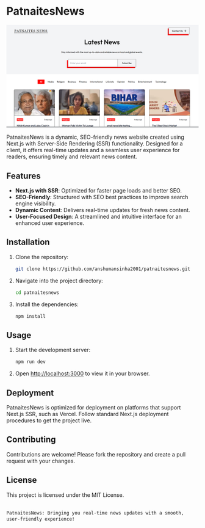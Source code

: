 # PatnaitesNews

![Project Image](./Screenshot.png)

PatnaitesNews is a dynamic, SEO-friendly news website created using Next.js with Server-Side Rendering (SSR) functionality. Designed for a client, it offers real-time updates and a seamless user experience for readers, ensuring timely and relevant news content.

## Features

- **Next.js with SSR**: Optimized for faster page loads and better SEO.
- **SEO-Friendly**: Structured with SEO best practices to improve search engine visibility.
- **Dynamic Content**: Delivers real-time updates for fresh news content.
- **User-Focused Design**: A streamlined and intuitive interface for an enhanced user experience.

## Installation

1. Clone the repository:
   ```bash
   git clone https://github.com/anshumansinha2001/patnaitesnews.git
   ```
2. Navigate into the project directory:
   ```bash
   cd patnaitesnews
   ```
3. Install the dependencies:
   ```bash
   npm install
   ```

## Usage

1. Start the development server:
   ```bash
   npm run dev
   ```
2. Open [http://localhost:3000](http://localhost:3000) to view it in your browser.

## Deployment

PatnaitesNews is optimized for deployment on platforms that support Next.js SSR, such as Vercel. Follow standard Next.js deployment procedures to get the project live.

## Contributing

Contributions are welcome! Please fork the repository and create a pull request with your changes.

## License

This project is licensed under the MIT License.

```

PatnaitesNews: Bringing you real-time news updates with a smooth, user-friendly experience!

```

